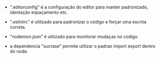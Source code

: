 


* ".editorconfig" é a configuração do editor para manter padronizado, identação espaçamento etc.

* ".eslintrc" é utilizado para padronizar o código e forçar uma escrita correta.

* "nodemon.json" é utilizado para monitorar mudaças no codigo.
* a dependencia "sucrase" permite utilizar o padrao import export  dentro do node.




